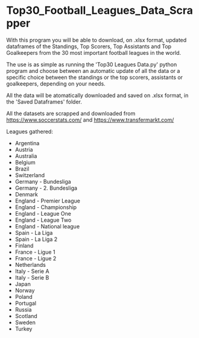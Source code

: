 # Top30_Football_Leagues_Data_Scrapper
With this program you will be able to download, on .xlsx format, updated dataframes of the Standings, Top Scorers, Top Assistants and Top Goalkeepers from the 30 most important football leagues in the world. 

The use is as simple as running the 'Top30 Leagues Data.py' python program and choose between an automatic update of all the data or a specific choice between the standings or the top scorers, assistants or goalkeepers, depending on your needs.

All the data will be atomatically downloaded and saved on .xlsx format, in the 'Saved Dataframes' folder.

All the datasets are scrapped and downloaded from https://www.soccerstats.com/ and https://www.transfermarkt.com/

Leagues gathered:

- Argentina
- Austria
- Australia
- Belgium
- Brazil
- Switzerland
- Germany - Bundesliga
- Germany - 2. Bundesliga
- Denmark
- England - Premier League
- England - Championship
- England - League One
- England - League Two
- England - National league
- Spain - La Liga
- Spain - La Liga 2
- Finland
- France - Ligue 1
- France - Ligue 2
- Netherlands
- Italy - Serie A
- Italy - Serie B
- Japan
- Norway
- Poland
- Portugal
- Russia
- Scotland
- Sweden
- Turkey
